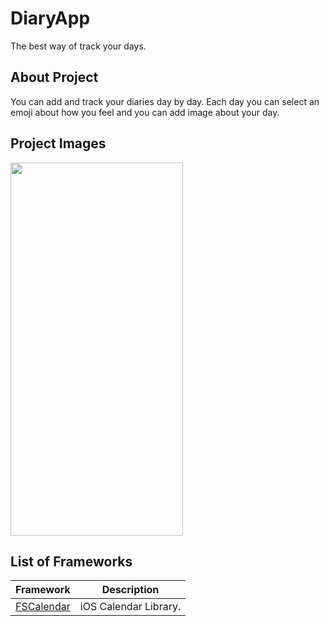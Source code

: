 # DiaryApp
The best way of track your days.

## About Project
You can add and track your diaries day by day. Each day you can select an emoji about how you feel and you can add image about your day.

## Project Images
<img src="/img/project.gif" width="276" height="597"> 

## List of Frameworks
| Framework | Description |
| ------------------------------- | --------------------------------------------------------------------- |
| [FSCalendar](https://github.com/WenchaoD/FSCalendar) |  iOS Calendar Library. |
